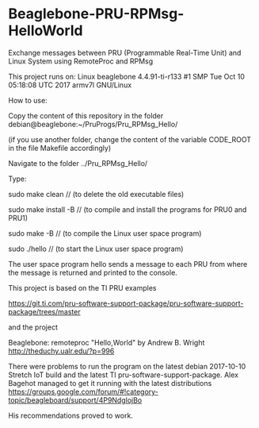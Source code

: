
# Beaglebone-PRU-RPMsg-HelloWorld
Exchange messages between PRU (Programmable Real-Time Unit) and Linux System using RemoteProc and RPMsg

This project runs on: Linux beaglebone 4.4.91-ti-r133 #1 SMP Tue Oct 10 05:18:08 UTC 2017 armv7l GNU/Linux

How to use:

Copy the content of this repository in the folder debian@beaglebone:~/PruProgs/Pru_RPMsg_Hello/

(if you use another folder, change the content of the variable CODE_ROOT in the file Makefile accordingly)

Navigate to the folder ../Pru_RPMsg_Hello/

Type:

sudo make clean        // (to delete the old executable files)

sudo make install -B   // (to compile and install the programs for PRU0 and PRU1)

sudo make -B           // (to compile the Linux user space program)

sudo ./hello           // (to start the Linux user space program)

The user space program hello sends a message to each PRU from where the message is returned and printed to the console.

This project is based on the TI PRU examples

https://git.ti.com/pru-software-support-package/pru-software-support-package/trees/master

and the project

Beaglebone: remoteproc "Hello,World" by Andrew B. Wright
http://theduchy.ualr.edu/?p=996

There were problems to run the program on the latest debian 2017-10-10 Stretch IoT build and the latest TI pru-software-support-package.
Alex Bagehot managed to get it running with the latest distributions
https://groups.google.com/forum/#!category-topic/beagleboard/support/4P9NdglojBo

His recommendations proved to work.
